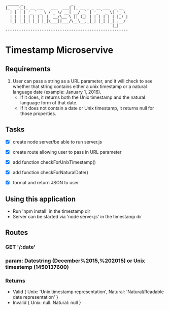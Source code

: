 
     _____ _                     _                        
    |_   _(_)_ __ ___   ___  ___| |_ __ _ _ __ ___  _ __   
      | | | | '_ ` _ \ / _ \/ __| __/ _` | '_ ` _ \| '_ \ 
      | | | | | | | | |  __/\__ \ || (_| | | | | | | |_) |
      |_| |_|_| |_| |_|\___||___/\__\__,_|_| |_| |_| .__/ 
                                                   |_|    
    ------------------------------------------------------ 

# Timestamp Microservive

## Requirements

1. User can pass a string as a URL parameter, and it will check to see whether that string contains either a unix timestamp or a natural language date (example: January 1, 2016).
    * If it does, it returns both the Unix timestamp and the natural language form of that date.
    * If it does not contain a date or Unix timestamp, it returns null for those properties.

## Tasks

* [X] create node server/be able to run server.js
* [X] create route allowing user to pass in URL parameter
* [X] add function checkForUnixTimestamp()
* [X] add function checkForNaturalDate()
* [X] format and return JSON to user


## Using this application

* Run 'npm install' in the timestamp dir
* Server can be started via 'node server.js' in the timestamp dir

## Routes
### GET '/:date'
### param: Datestring (December%2015,%202015) or Unix timestemp (1450137600)
### Returns
* Valid { Unix: 'Unix timestamp representation', Natural: 'Natural/Readable date representation' }
* Invalid { Unix: null. Natural: null }